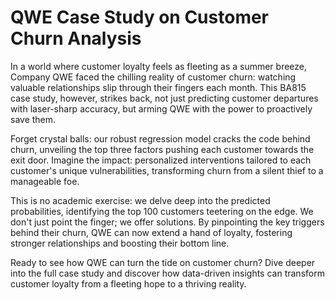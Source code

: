 # QWE Case Study on Customer Churn Analysis 

In a world where customer loyalty feels as fleeting as a summer breeze, Company QWE faced the chilling reality of customer churn: watching valuable relationships slip through their fingers each month. This BA815 case study, however, strikes back, not just predicting customer departures with laser-sharp accuracy, but arming QWE with the power to proactively save them.

Forget crystal balls: our robust regression model cracks the code behind churn, unveiling the top three factors pushing each customer towards the exit door. Imagine the impact: personalized interventions tailored to each customer's unique vulnerabilities, transforming churn from a silent thief to a manageable foe.

This is no academic exercise: we delve deep into the predicted probabilities, identifying the top 100 customers teetering on the edge. We don't just point the finger; we offer solutions. By pinpointing the key triggers behind their churn, QWE can now extend a hand of loyalty, fostering stronger relationships and boosting their bottom line.

Ready to see how QWE can turn the tide on customer churn? Dive deeper into the full case study and discover how data-driven insights can transform customer loyalty from a fleeting hope to a thriving reality.
